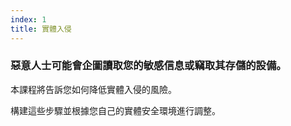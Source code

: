 ```yaml
---
index: 1
title: 實體入侵
---
```

### 惡意人士可能會企圖讀取您的敏感信息或竊取其存儲的設備。

本課程將告訴您如何降低實體入侵的風險。

構建這些步驟並根據您自己的實體安全環境進行調整。